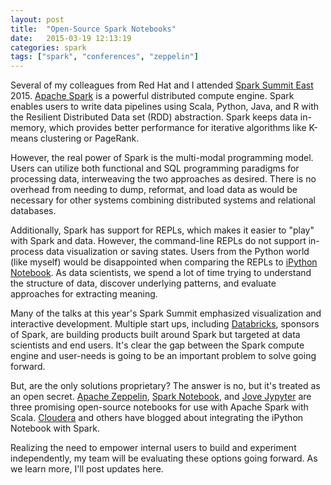 ```yaml
---
layout: post
title:  "Open-Source Spark Notebooks"
date:   2015-03-19 12:13:19
categories: spark
tags: ["spark", "conferences", "zeppelin"]
---
```

Several of my colleagues from Red Hat and I attended [Spark Summit East](http://spark-summit.org/east) 2015.  [Apache Spark](http://spark.apache.org/) is a powerful distributed compute engine.  Spark enables users to write data pipelines using Scala, Python, Java, and R with the Resilient Distributed Data set (RDD) abstraction.  Spark keeps data in-memory, which provides better performance for iterative algorithms like K-means clustering or PageRank.

However, the real power of Spark is the multi-modal programming model. Users can utilize both functional and SQL programming paradigms for processing data, interweaving the two approaches as desired.  There is no overhead from needing to dump, reformat, and load data as would be necessary for other systems combining distributed systems and relational databases.

Additionally, Spark has support for REPLs, which makes it easier to "play" with Spark and data. However, the command-line REPLs do not support in-process data visualization or saving states.  Users from the Python world (like myself) would be disappointed when comparing the REPLs to [iPython Notebook](http://ipython.org/notebook.html). As data scientists, we spend a lot of time trying to understand the structure of data, discover underlying patterns, and evaluate approaches for extracting meaning.

Many of the talks at this year's Spark Summit emphasized visualization and interactive development. Multiple start ups, including [Databricks](https://databricks.com/), sponsors of Spark, are building products built around Spark but targeted at data scientists and end users.  It's clear the gap between the Spark compute engine and user-needs is going to be an important problem to solve going forward.

But, are the only solutions proprietary?  The answer is no, but it's treated as an open secret.  [Apache Zeppelin](https://zeppelin.incubator.apache.org/), [Spark Notebook](https://github.com/andypetrella/spark-notebook), and [Jove Jypyter](https://github.com/jove-sh/jove-jupyter-frontend) are three promising open-source notebooks for use with Apache Spark with Scala.  [Cloudera](http://blog.cloudera.com/blog/2014/08/how-to-use-ipython-notebook-with-apache-spark/) and others have blogged about integrating the iPython Notebook with Spark.

Realizing the need to empower internal users to build and experiment independently, my team will be evaluating these options going forward.  As we learn more, I'll post updates here.
